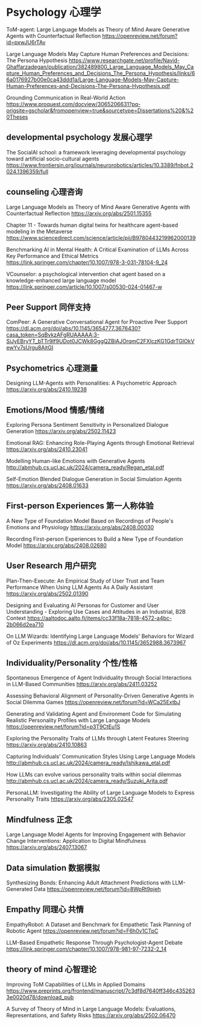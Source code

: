 # Psychology 心理学
ToM-agent: Large Language Models as Theory of Mind Aware Generative Agents with Counterfactual Reflection
https://openreview.net/forum?id=pxwJU6rTAv

Large Language Models May Capture Human Preferences and Decisions: The Persona Hypothesis 
https://www.researchgate.net/profile/Navid-Ghaffarzadegan/publication/382489800_Large_Language_Models_May_Capture_Human_Preferences_and_Decisions_The_Persona_Hypothesis/links/66a0176927b00e0ca43ddd1a/Large-Language-Models-May-Capture-Human-Preferences-and-Decisions-The-Persona-Hypothesis.pdf

Grounding Communication in Real-World Action
https://www.proquest.com/docview/3065206631?pq-origsite=gscholar&fromopenview=true&sourcetype=Dissertations%20&%20Theses

## developmental psychology 发展心理学
The SocialAI school: a framework leveraging developmental psychology toward artificial socio-cultural agents
https://www.frontiersin.org/journals/neurorobotics/articles/10.3389/fnbot.2024.1396359/full

## counseling 心理咨询
Large Language Models as Theory of Mind Aware Generative Agents with Counterfactual Reflection
https://arxiv.org/abs/2501.15355

Chapter 11 - Towards human digital twins for healthcare agent-based modeling in the Metaverse
https://www.sciencedirect.com/science/article/pii/B9780443219962000139

Benchmarking AI in Mental Health: A Critical Examination of LLMs Across Key Performance and Ethical Metrics
https://link.springer.com/chapter/10.1007/978-3-031-78104-9_24

VCounselor: a psychological intervention chat agent based on a knowledge-enhanced large language model
https://link.springer.com/article/10.1007/s00530-024-01467-w

## Peer Support 同伴支持
ComPeer: A Generative Conversational Agent for Proactive Peer Support
https://dl.acm.org/doi/abs/10.1145/3654777.3676430?casa_token=SqBvkzAFgRUAAAAA:3-SiJyEBryYT_bTTr9If9UDot0JCWk8GggQZBiAJOrqmC2FXlczKG1GdrTGlOkVewYv7sUrgu8AjtGI

## Psychometrics 心理测量
Designing LLM-Agents with Personalities: A Psychometric Approach
https://arxiv.org/abs/2410.19238

## Emotions/Mood 情感/情绪
Exploring Persona Sentiment Sensitivity in Personalized Dialogue Generation
https://arxiv.org/abs/2502.11423

Emotional RAG: Enhancing Role-Playing Agents through Emotional Retrieval
https://arxiv.org/abs/2410.23041

Modelling Human-like Emotions with Generative Agents
http://abmhub.cs.ucl.ac.uk/2024/camera_ready/Regan_etal.pdf

Self-Emotion Blended Dialogue Generation in Social Simulation Agents
https://arxiv.org/abs/2408.01633

## First-person Experiences 第一人称体验

A New Type of Foundation Model Based on Recordings of People's Emotions and Physiology
https://arxiv.org/abs/2408.00030

Recording First-person Experiences to Build a New Type of Foundation Model
https://arxiv.org/abs/2408.02680

## User Research 用户研究
Plan-Then-Execute: An Empirical Study of User Trust and Team Performance When Using LLM Agents As A Daily Assistant
https://arxiv.org/abs/2502.01390

Designing and Evaluating AI Personas for Customer and User Understanding - Exploring Use Cases and Attitudes in an Industrial, B2B Context
https://aaltodoc.aalto.fi/items/cc33f18a-7818-4572-a4bc-2b066d2ea710

On LLM Wizards: Identifying Large Language Models' Behaviors for Wizard of Oz Experiments
https://dl.acm.org/doi/abs/10.1145/3652988.3673967

## Individuality/Personality 个性/性格
Spontaneous Emergence of Agent Individuality through Social Interactions in LLM-Based Communities
https://arxiv.org/abs/2411.03252

Assessing Behavioral Alignment of Personality-Driven Generative Agents in Social Dilemma Games
https://openreview.net/forum?id=WCa25ExtbJ

Generating and Validating Agent and Environment Code for Simulating Realistic Personality Profiles with Large Language Models
https://openreview.net/forum?id=p3T9CtEu1S

Exploring the Personality Traits of LLMs through Latent Features Steering
https://arxiv.org/abs/2410.10863

Capturing Individuals’ Communication Styles Using Large Language Models
http://abmhub.cs.ucl.ac.uk/2024/camera_ready/Ishikawa_etal.pdf

How LLMs can evolve various personality traits within social dilemmas
http://abmhub.cs.ucl.ac.uk/2024/camera_ready/Suzuki_Arita.pdf

PersonaLLM: Investigating the Ability of Large Language Models to Express Personality Traits
https://arxiv.org/abs/2305.02547

## Mindfulness 正念
Large Language Model Agents for Improving Engagement with Behavior Change Interventions: Application to Digital Mindfulness
https://arxiv.org/abs/2407.13067

## Data simulation 数据模拟
Synthesizing Bonds: Enhancing Adult Attachment Predictions with LLM-Generated Data
https://openreview.net/forum?id=8WpRt9pjeh

## Empathy 同理心 共情
EmpathyRobot: A Dataset and Benchmark for Empathetic Task Planning of Robotic Agent
https://openreview.net/forum?id=F6h0v1CTpC

LLM-Based Empathetic Response Through Psychologist-Agent Debate
https://link.springer.com/chapter/10.1007/978-981-97-7232-2_14

## theory of mind 心智理论
Improving ToM Capabilities of LLMs in Applied Domains
https://www.preprints.org/frontend/manuscript/7c3df8d7640ff346c4352633e0020d78/download_pub

A Survey of Theory of Mind in Large Language Models: Evaluations, Representations, and Safety Risks
https://arxiv.org/abs/2502.06470
